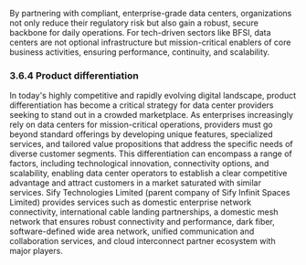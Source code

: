 By partnering with compliant, enterprise-grade data centers, organizations not only reduce their regulatory risk but also gain a robust, secure backbone for daily operations. For tech-driven sectors like BFSI, data centers are not optional infrastructure but mission-critical enablers of core business activities, ensuring performance, continuity, and scalability.

### 3.6.4 Product differentiation

In today's highly competitive and rapidly evolving digital landscape, product differentiation has become a critical strategy for data center providers seeking to stand out in a crowded marketplace. As enterprises increasingly rely on data centers for mission-critical operations, providers must go beyond standard offerings by developing unique features, specialized services, and tailored value propositions that address the specific needs of diverse customer segments. This differentiation can encompass a range of factors, including technological innovation, connectivity options, and scalability, enabling data center operators to establish a clear competitive advantage and attract customers in a market saturated with similar services. Sify Technologies Limited (parent company of Sify Infinit Spaces Limited) provides services such as domestic enterprise network connectivity, international cable landing partnerships, a domestic mesh network that ensures robust connectivity and performance, dark fiber, software-defined wide area network, unified communication and collaboration services, and cloud interconnect partner ecosystem with major players.
